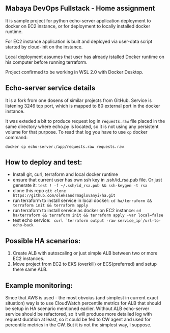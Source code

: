 ## Mabaya DevOps Fullstack - Home assignment
It is sample project for python echo-server application deployment to docker on EC2 instance, or for deployment to locally installed docker runtime.

For EC2 instance application is built and deployed via user-data script started by cloud-init on the instance. 

Local deployment assumes that user has already istalled Docker runtime on his computer before running terraform.

Project confirmed to be working in WSL 2.0 with Docker Desktop.

## Echo-server service details

It is a fork from one dosens of similar projects from GitHub.
Service is listening 3246 tcp port, which is mapped to 80 external port in the docker instance.

It was exteded a bit to produce request log in `requests.raw` file placed in the same directory where echo.py is located, so it is not using any persistent volume for that purpose.
To read that log you have to use `cp` docker command:

``` docker cp echo-server:/app/requests.raw requests.raw ```



## How to deploy and test:

- Install git, curl, terraform and local docker runtime
- ensure that current user has own ssh key in .ssh/id_rsa.pub file. Or just generate it:
 ```test ! -f ~/.ssh/id_rsa.pub && ssh-keygen -t rsa```
- clone this repo
`git clone https://github.com/oleksandrmaglovanyi/ha.git`
- run terraform to install service in local docker:
``` cd ha/terraform && terraform init && terraform apply ```
- run terraform to install service as docker on EC2 instance:
``` cd ha/terraform && terraform init && terraform apply -var local=false ```
 - test echo service:
``` curl `terraform output -raw service_ip`/url-to-echo-back```

## Possible HA scenarios:
1. Create ALB with autoscaling or just simple ALB between two or more EC2 instances.
2. Move project from EC2 to EKS (overkill) or ECS(preferred) and setup there same ALB.

## Example monitoring:

Since that AWS is used - the most obvoius (and simplest in current exact situation) way is to use CloudWatch percentile metrics for ALB that should be setup in HA scenario mentioned earlier.
Without ALB echo-server service should be refactored, so it will produce more detailed log with request duration at least, so it could be fed to CW agent and used for percentile metrics in the CW. But it is not the simplest way, I suppose.